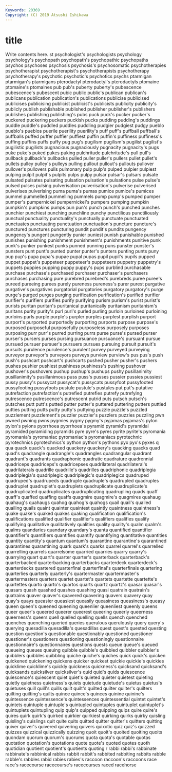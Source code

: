 ```yaml
---
Keywords: 20369
Copyright: (C) 2019 Atsushi Ishikawa
---
```


# title

Write contents here.
st psychologist's psychologists psychology
psychology's psychopath psychopath's psychopathic psychopaths psychos psychoses psychosis psychosis's psychosomatic
psychotherapies psychotherapist psychotherapist's psychotherapists psychotherapy psychotherapy's psychotic psychotic's psychotics psychs
ptarmigan ptarmigan's ptarmigans pterodactyl pterodactyl's pterodactyls ptomaine ptomaine's ptomaines pub
pub's puberty puberty's pubescence pubescence's pubescent pubic public public's publican
publican's publicans publication publication's publications publicise publicised publicises publicising publicist
publicist's publicists publicity publicity's publicly publish publishable published publisher publisher's
publishers publishes publishing publishing's pubs puck puck's pucker pucker's puckered
puckering puckers puckish pucks pudding pudding's puddings puddle puddle's puddled
puddles puddling pudgier pudgiest pudgy pueblo pueblo's pueblos puerile puerility
puerility's puff puff's puffball puffball's puffballs puffed puffer puffier puffiest
puffin puffin's puffiness puffiness's puffing puffins puffs puffy pug pug's
pugilism pugilism's pugilist pugilist's pugilistic pugilists pugnacious pugnaciously pugnacity pugnacity's
pugs puke puke's puked pukes puking pulchritude pulchritude's pull pull's
pullback pullback's pullbacks pulled puller puller's pullers pullet pullet's pullets
pulley pulley's pulleys pulling pullout pullout's pullouts pullover pullover's pullovers
pulls pulmonary pulp pulp's pulped pulpier pulpiest pulping pulpit pulpit's
pulpits pulps pulpy pulsar pulsar's pulsars pulsate pulsated pulsates pulsating
pulsation pulsation's pulsations pulse pulse's pulsed pulses pulsing pulverisation pulverisation's
pulverise pulverised pulverises pulverising puma puma's pumas pumice pumice's pumices
pummel pummelled pummelling pummels pump pump's pumped pumper pumper's pumpernickel
pumpernickel's pumpers pumping pumpkin pumpkin's pumpkins pumps pun pun's punch
punch's punched punches punchier punchiest punching punchline punchy punctilious punctiliously
punctual punctuality punctuality's punctually punctuate punctuated punctuates punctuating punctuation punctuation's
puncture puncture's punctured punctures puncturing pundit pundit's pundits pungency pungency's
pungent pungently punier puniest punish punishable punished punishes punishing punishment
punishment's punishments punitive punk punk's punker punkest punks punned punning
puns punster punster's punsters punt punt's punted punter punter's punters
punting punts puny pup pup's pupa pupa's pupae pupal pupas
pupil pupil's pupils pupped puppet puppet's puppeteer puppeteer's puppeteers puppetry
puppetry's puppets puppies pupping puppy puppy's pups purblind purchasable purchase
purchase's purchased purchaser purchaser's purchasers purchases purchasing pure purebred purebred's
purebreds puree puree's pureed pureeing purees purely pureness pureness's purer
purest purgative purgative's purgatives purgatorial purgatories purgatory purgatory's purge purge's
purged purges purging purification purification's purified purifier purifier's purifiers purifies
purify purifying purism purism's purist purist's purists puritan puritan's puritanical
puritanically puritanism puritanism's puritans purity purity's purl purl's purled purling
purloin purloined purloining purloins purls purple purple's purpler purples purplest
purplish purport purport's purported purportedly purporting purports purpose purpose's purposed
purposeful purposefully purposeless purposely purposes purposing purr purr's purred purring
purrs purse purse's pursed purser purser's pursers purses pursing pursuance
pursuance's pursuant pursue pursued pursuer pursuer's pursuers pursues pursuing pursuit
pursuit's pursuits purulence purulence's purulent purvey purveyed purveying purveyor purveyor's
purveyors purveys purview purview's pus pus's push push's pushcart pushcart's
pushcarts pushed pusher pusher's pushers pushes pushier pushiest pushiness pushiness's
pushing pushover pushover's pushovers pushup pushup's pushups pushy pusillanimity pusillanimity's
pusillanimous puss puss's pusses pussier pussies pussiest pussy pussy's pussycat
pussycat's pussycats pussyfoot pussyfooted pussyfooting pussyfoots pustule pustule's pustules put
put's putative putrefaction putrefaction's putrefied putrefies putrefy putrefying putrescence putrescence's
putrescent putrid puts putsch putsch's putsches putt putt's putted putter
putter's puttered puttering putters puttied putties putting putts putty putty's
puttying puzzle puzzle's puzzled puzzlement puzzlement's puzzler puzzler's puzzlers puzzles
puzzling pwn pwned pwning pwns pygmies pygmy pygmy's pyjamas pyjamas's
pylon pylon's pylons pyorrhoea pyorrhoea's pyramid pyramid's pyramidal pyramided pyramiding
pyramids pyre pyre's pyres pyrite pyrite's pyromania pyromania's pyromaniac pyromaniac's
pyromaniacs pyrotechnic pyrotechnics pyrotechnics's python python's pythons pyx pyx's pyxes
q qua quack quack's quacked quackery quackery's quacking quacks quad
quad's quadrangle quadrangle's quadrangles quadrangular quadrant quadrant's quadrants quadraphonic quadratic
quadrature quadrennial quadriceps quadriceps's quadricepses quadrilateral quadrilateral's quadrilaterals quadrille quadrille's
quadrilles quadriphonic quadriplegia quadriplegia's quadriplegic quadriplegic's quadriplegics quadruped quadruped's quadrupeds
quadruple quadruple's quadrupled quadruples quadruplet quadruplet's quadruplets quadruplicate quadruplicate's quadruplicated
quadruplicates quadruplicating quadrupling quads quaff quaff's quaffed quaffing quaffs quagmire
quagmire's quagmires quahaug quahaug's quahaugs quahog quahog's quahogs quail quail's
quailed quailing quails quaint quainter quaintest quaintly quaintness quaintness's quake
quake's quaked quakes quaking qualification qualification's qualifications qualified qualifier qualifier's
qualifiers qualifies qualify qualifying qualitative qualitatively qualities quality quality's qualm
qualm's qualms quandaries quandary quandary's quanta quantified quantifier quantifier's quantifiers
quantifies quantify quantifying quantitative quantities quantity quantity's quantum quantum's quarantine
quarantine's quarantined quarantines quarantining quark quark's quarks quarrel quarrel's quarrelled
quarrelling quarrels quarrelsome quarried quarries quarry quarry's quarrying quart quart's
quarter quarter's quarterback quarterback's quarterbacked quarterbacking quarterbacks quarterdeck quarterdeck's quarterdecks
quartered quarterfinal quarterfinal's quarterfinals quartering quarterlies quarterly quarterly's quartermaster quartermaster's
quartermasters quarters quartet quartet's quartets quartette quartette's quartettes quarto quarto's
quartos quarts quartz quartz's quasar quasar's quasars quash quashed quashes
quashing quasi quatrain quatrain's quatrains quaver quaver's quavered quavering quavers
quavery quay quay's quays queasier queasiest queasily queasiness queasiness's queasy
queen queen's queened queening queenlier queenliest queenly queens queer queer's
queered queerer queerest queering queerly queerness queerness's queers quell quelled
quelling quells quench quenched quenches quenching queried queries querulous querulously
query query's querying quesadilla quesadilla's quesadillas quest quest's quested questing
question question's questionable questionably questioned questioner questioner's questioners questioning questioningly
questionnaire questionnaire's questionnaires questions quests queue queue's queued queueing queues
queuing quibble quibble's quibbled quibbler quibbler's quibblers quibbles quibbling quiche
quiche's quiches quick quick's quicken quickened quickening quickens quicker quickest
quickie quickie's quickies quicklime quicklime's quickly quickness quickness's quicksand quicksand's
quicksands quicksilver quicksilver's quid quid's quids quiescence quiescence's quiescent quiet
quiet's quieted quieter quietest quieting quietly quietness quietness's quiets quietude
quietude's quietus quietus's quietuses quill quill's quills quilt quilt's quilted
quilter quilter's quilters quilting quilting's quilts quince quince's quinces quinine
quinine's quintessence quintessence's quintessences quintessential quintet quintet's quintets quintuple quintuple's
quintupled quintuples quintuplet quintuplet's quintuplets quintupling quip quip's quipped quipping
quips quire quire's quires quirk quirk's quirked quirkier quirkiest quirking
quirks quirky quisling quisling's quislings quit quite quits quitted quitter
quitter's quitters quitting quiver quiver's quivered quivering quivers quixotic quiz
quiz's quizzed quizzes quizzical quizzically quizzing quoit quoit's quoited quoiting
quoits quondam quorum quorum's quorums quota quota's quotable quotas quotation
quotation's quotations quote quote's quoted quotes quoth quotidian quotient quotient's
quotients quoting r rabbi rabbi's rabbinate rabbinate's rabbinical rabbis rabbit
rabbit's rabbited rabbiting rabbits rabble rabble's rabbles rabid rabies rabies's
raccoon raccoon's raccoons race race's racecourse racecourse's racecourses raced racehorse
